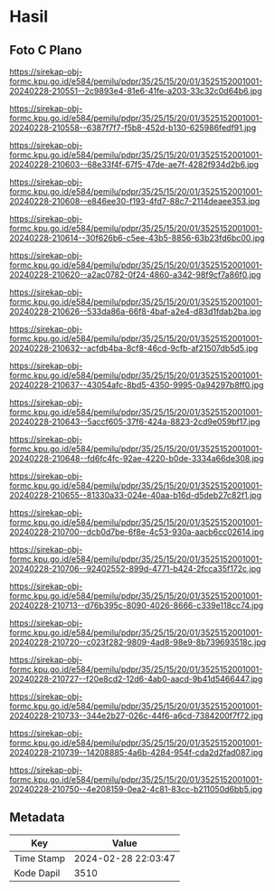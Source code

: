# Hasil

## Foto C Plano

https://sirekap-obj-formc.kpu.go.id/e584/pemilu/pdpr/35/25/15/20/01/3525152001001-20240228-210551--2c9893e4-81e6-41fe-a203-33c32c0d64b6.jpg

https://sirekap-obj-formc.kpu.go.id/e584/pemilu/pdpr/35/25/15/20/01/3525152001001-20240228-210558--6387f7f7-f5b8-452d-b130-625986fedf91.jpg

https://sirekap-obj-formc.kpu.go.id/e584/pemilu/pdpr/35/25/15/20/01/3525152001001-20240228-210603--68e33f4f-67f5-47de-ae7f-4282f934d2b6.jpg

https://sirekap-obj-formc.kpu.go.id/e584/pemilu/pdpr/35/25/15/20/01/3525152001001-20240228-210608--e846ee30-f193-4fd7-88c7-2114deaee353.jpg

https://sirekap-obj-formc.kpu.go.id/e584/pemilu/pdpr/35/25/15/20/01/3525152001001-20240228-210614--30f626b6-c5ee-43b5-8856-63b23fd6bc00.jpg

https://sirekap-obj-formc.kpu.go.id/e584/pemilu/pdpr/35/25/15/20/01/3525152001001-20240228-210620--a2ac0782-0f24-4860-a342-98f9cf7a86f0.jpg

https://sirekap-obj-formc.kpu.go.id/e584/pemilu/pdpr/35/25/15/20/01/3525152001001-20240228-210626--533da86a-66f8-4baf-a2e4-d83d1fdab2ba.jpg

https://sirekap-obj-formc.kpu.go.id/e584/pemilu/pdpr/35/25/15/20/01/3525152001001-20240228-210632--acfdb4ba-8cf8-46cd-9cfb-af21507db5d5.jpg

https://sirekap-obj-formc.kpu.go.id/e584/pemilu/pdpr/35/25/15/20/01/3525152001001-20240228-210637--43054afc-8bd5-4350-9995-0a94297b8ff0.jpg

https://sirekap-obj-formc.kpu.go.id/e584/pemilu/pdpr/35/25/15/20/01/3525152001001-20240228-210643--5accf605-37f6-424a-8823-2cd9e059bf17.jpg

https://sirekap-obj-formc.kpu.go.id/e584/pemilu/pdpr/35/25/15/20/01/3525152001001-20240228-210648--fd6fc4fc-92ae-4220-b0de-3334a66de308.jpg

https://sirekap-obj-formc.kpu.go.id/e584/pemilu/pdpr/35/25/15/20/01/3525152001001-20240228-210655--81330a33-024e-40aa-b16d-d5deb27c82f1.jpg

https://sirekap-obj-formc.kpu.go.id/e584/pemilu/pdpr/35/25/15/20/01/3525152001001-20240228-210700--dcb0d7be-6f8e-4c53-930a-aacb6cc02614.jpg

https://sirekap-obj-formc.kpu.go.id/e584/pemilu/pdpr/35/25/15/20/01/3525152001001-20240228-210706--92402552-899d-4771-b424-2fcca35f172c.jpg

https://sirekap-obj-formc.kpu.go.id/e584/pemilu/pdpr/35/25/15/20/01/3525152001001-20240228-210713--d76b395c-8090-4026-8666-c339e118cc74.jpg

https://sirekap-obj-formc.kpu.go.id/e584/pemilu/pdpr/35/25/15/20/01/3525152001001-20240228-210720--c023f282-9809-4ad8-98e9-8b739693518c.jpg

https://sirekap-obj-formc.kpu.go.id/e584/pemilu/pdpr/35/25/15/20/01/3525152001001-20240228-210727--f20e8cd2-12d6-4ab0-aacd-9b41d5466447.jpg

https://sirekap-obj-formc.kpu.go.id/e584/pemilu/pdpr/35/25/15/20/01/3525152001001-20240228-210733--344e2b27-026c-44f6-a6cd-7384200f7f72.jpg

https://sirekap-obj-formc.kpu.go.id/e584/pemilu/pdpr/35/25/15/20/01/3525152001001-20240228-210739--14208885-4a6b-4284-954f-cda2d2fad087.jpg

https://sirekap-obj-formc.kpu.go.id/e584/pemilu/pdpr/35/25/15/20/01/3525152001001-20240228-210750--4e208159-0ea2-4c81-83cc-b211050d6bb5.jpg


## Metadata

| Key        | Value               |
| ---------- | ------------------- |
| Time Stamp | 2024-02-28 22:03:47 |
| Kode Dapil | 3510                |



